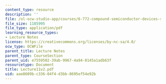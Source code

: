 ```yaml
---
content_type: resource
description: ''
file: /ol-ocw-studio-app/courses/6-772-compound-semiconductor-devices-spring-2003/aae8609bc33604f4d3bb8695ef54e92b_Lecture11v2.pdf
file_size: 1185995
file_type: application/pdf
learning_resource_types:
- Lecture Notes
license: https://creativecommons.org/licenses/by-nc-sa/4.0/
ocw_type: OCWFile
parent_title: Lecture Notes
parent_type: CourseSection
parent_uid: e7559502-39ab-9967-4a94-0145a1adb63f
resourcetype: Document
title: Lecture11v2.pdf
uid: aae8609b-c336-04f4-d3bb-8695ef54e92b
---
```

